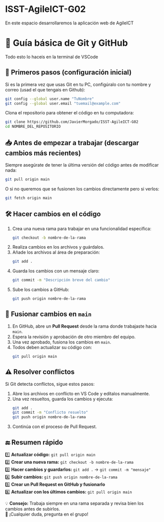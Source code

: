 # ISST-AgileICT-G02
En este espacio desarrollaremos la aplicación web de AgileICT

# 📌 Guía básica de Git y GitHub  

Todo esto lo haceis en la terminal de VSCode

## 🚀 Primeros pasos (configuración inicial)  

Si es la primera vez que usas Git en tu PC, configúralo con tu nombre y correo (usad el que tengais en Github):  

```sh  
git config --global user.name "TuNombre"  
git config --global user.email "tuemail@example.com"  
```  

Clona el repositorio para obtener el código en tu computadora:  

```sh  
git clone https://github.com/JavierMorgado/ISST-AgileICT-G02 
cd NOMBRE_DEL_REPOSITORIO  
```  

## 📥 Antes de empezar a trabajar (descargar cambios más recientes)  

Siempre asegúrate de tener la última versión del código antes de modificar nada:  

```sh  
git pull origin main  
```
O si no queremos que se fusionen los cambios directamente pero si verlos:
```sh  
git fetch origin main  
```

## 🛠 Hacer cambios en el código  

1. Crea una nueva rama para trabajar en una funcionalidad específica:  
   ```sh  
   git checkout -b nombre-de-la-rama  
   ```  
2. Realiza cambios en los archivos y guárdalos.  
3. Añade los archivos al área de preparación:  
   ```sh  
   git add .  
   ```  
4. Guarda los cambios con un mensaje claro:  
   ```sh  
   git commit -m "Descripción breve del cambio"  
   ```  
5. Sube los cambios a GitHub:  
   ```sh  
   git push origin nombre-de-la-rama  
   ```  

## 🔄 Fusionar cambios en `main`  

1. En GitHub, abre un **Pull Request** desde la rama donde trabajaste hacia `main`.  
2. Espera la revisión y aprobación de otro miembro del equipo.  
3. Una vez aprobado, fusiona los cambios en `main`.  
4. Todos deben actualizar su código con:  
   ```sh  
   git pull origin main  
   ```  

## ⚠ Resolver conflictos  

Si Git detecta conflictos, sigue estos pasos:  

1. Abre los archivos en conflicto en VS Code y edítalos manualmente.  
2. Una vez resueltos, guarda los cambios y ejecuta:  
   ```sh  
   git add .  
   git commit -m "Conflicto resuelto"  
   git push origin nombre-de-la-rama  
   ```  
3. Continúa con el proceso de Pull Request.  

## 🔚 Resumen rápido  

1️⃣ **Actualizar código:** `git pull origin main`  
2️⃣ **Crear una nueva rama:** `git checkout -b nombre-de-la-rama`  
3️⃣ **Hacer cambios y guardarlos:** `git add .` → `git commit -m "mensaje"`  
4️⃣ **Subir cambios:** `git push origin nombre-de-la-rama`  
5️⃣ **Crear un Pull Request en GitHub y fusionarlo**  
6️⃣ **Actualizar con los últimos cambios:** `git pull origin main`  

💡 **Consejo:** Trabaja siempre en una rama separada y revisa bien los cambios antes de subirlos.  
📢 ¡Cualquier duda, pregunta en el grupo!   
